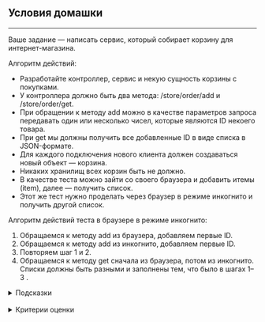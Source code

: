 ## Условия домашки

---
Ваше задание — написать сервис, который собирает корзину для интернет-магазина.

Алгоритм действий:
- Разработайте контроллер, сервис и некую сущность корзины с покупками.
- У контроллера должно быть два метода: /store/order/add и /store/order/get.
- При обращении к методу add можно в качестве параметров запроса передавать один или несколько чисел, которые являются ID некоего товара.
- При get мы должны получить все добавленные ID в виде списка в JSON-формате.
- Для каждого подключения нового клиента должен создаваться новый объект — корзина.
- Никаких хранилищ всех корзин быть не должно.
- В качестве теста можно зайти со своего браузера и добавить итемы (item), далее — получить список.
- Этот же тест нужно проделать через браузер в режиме инкогнито и получить другой список.

Алгоритм действий теста в браузере в режиме инкогнито:
1. Обращаемся к методу add из браузера, добавляем первые ID.
1. Обращаемся к методу add из инкогнито, добавляем первые ID.
1. Повторяем шаг 1 и 2.
1. Обращаемся к методу get сначала из браузера, потом из инкогнито. Списки должны быть разными и заполнены тем, что было в шагах 1–3 .
<details>
<summary>Подсказки</summary>

1. Нужно выбрать корректный скоуп для корзины.
1. Нужно указать context-path /store в application.properties.
1. Метод add должен быть один и при этом корректно работать как с одним ID, так и с несколькими.
1. Учесть, что ID могут повторяться. Выбрать соответствующую коллекцию в корзине.
</details>
<br/>
<details>
<summary>Критерии оценки</summary>

- [ ] Создан эндпойнт /store/order/add.
- [ ] Создан эндпойнт /store/order/get.
- [ ] Эндпойнт store/order/add принимает на вход список целочисленных значений.
- [ ] Эндпойнт /store/order/get возвращает ID всех сохраненных значений.
- [ ] Для каждого нового клиента создается новый объект-корзина.
- [ ] При выполнении цикла CRUD-операций (POST, GET, PUT, DELETE) не возвращается статус ответа 200.
- [ ] Соблюден паттерн MVC.
- [ ] Созданы пакеты model, service, controller.
- [ ] В контроллере есть только метод вызова сервиса и нет лишней логики.
- [ ] Соблюдена инкапсуляция.
- [ ] Название метода начинается с глагола и описывает действия метода. Применяется принцип camelCase.
- [ ] Код компилируется, и каждое действие расположено на отдельной строке.
- [ ] Использовано автоматическое форматирование кода.
- [ ] В репозитории нет лишних файлов.
- [ ] Переданная ссылка — это pull request.
- [ ] Отсутствуют лишние блоки и переменные.
- [ ] Имена классов начинаются с большой буквы.
- [ ] Нет двойной вложенности.
- [ ] Соблюдена конвенциональная структура класса: поля, конструкторы и методы.
- [ ] Полям присвоены имена, которые отражают их суть.
- [ ] Все классы находятся в отдельном файле.
- [ ] Классы корректно распределены по пакетам.
- [ ] Отсутствуют лишние нефункциональные комментарии.
- [ ] Отсутствуют методы, оперирующие raw type.
- [ ] Повторяющийся хардкод вынесен в константы.
- [ ] Отсутствуют методы, чья логика может вернуть null.
</details>
